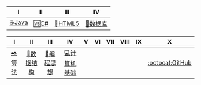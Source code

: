 

| Ⅰ | Ⅱ | Ⅲ | Ⅳ |
|---|---|---| ---| 
| [☕Java️](Interview-Java/Java.md)|[🆚C#](Interview-NET/NET.md)|[📄HTML5](Interview-HTML/HTML.md)| [💾数据库](Interview-DB/DB.md)|


| Ⅰ | Ⅱ | Ⅲ | Ⅳ | Ⅴ | Ⅵ | Ⅶ | Ⅷ | Ⅸ | Ⅹ |
| :--------: | :---------: | :---------: | :---------: | :---------: | :---------:| :---------: | :-------: | :-------:| :------:|
|[✒️算法](Interview-Other/Algorithm.md)|[📐数据结构](Interview-Other/DS.md)|[💏编程思想](Interview-Other/Thinking.md)|[💻计算机基础](Interview-Other/ComputerBasic.md)|| | | ||[:octocat:GitHub](Interview-Other/GitHub.md)|

 
 

